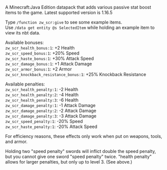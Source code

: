 A Minecraft:Java Edition datapack that adds various passive stat boost items to the game. Latest supported version is 1.16.5

Type `/function zw_scr:give` to see some example items.  
Use `/data get entity @s SelectedItem` while holding an example item to view its nbt data.  

Available bonuses:  
`zw_scr_health_bonus:1`: +2 Health  
`zw_scr_speed_bonus:1`: +20% Speed  
`zw_scr_haste_bonus:1`: +30% Attack Speed  
`zw_scr_damage_bonus:1`: +1 Attack Damage  
`zw_scr_armor_bonus:1`: +2 Armor  
`zw_scr_knockback_resistance_bonus:1`: +25% Knockback Resistance  

Available penalties:  
`zw_scr_health_penalty:1`: -2 Health  
`zw_scr_health_penalty:2`: -4 Health  
`zw_scr_health_penalty:3`: -6 Health  
`zw_scr_damage_penalty:1`: -1 Attack Damage  
`zw_scr_damage_penalty:2`: -2 Attack Damage  
`zw_scr_damage_penalty:3`: -3 Attack Damage  
`zw_scr_speed_penalty:1`: -20% Speed  
`zw_scr_haste_penalty:1`: -20% Attack Speed  

For efficiency reasons, these effects only work when put on weapons, tools, and armor.

Holding two "speed penalty" swords will inflict double the speed penalty, but you cannot give one sword "speed penalty" twice. "health penalty" allows for larger penalties, but only up to level 3. (See above.)
